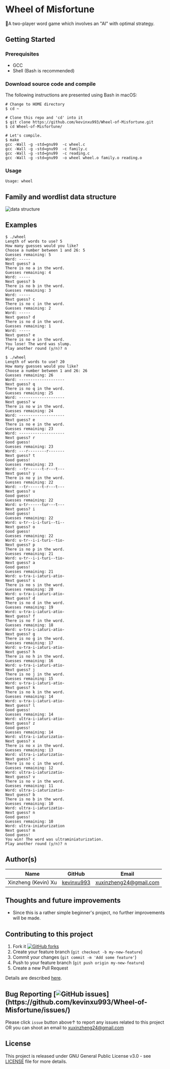 # Wheel of Misfortune

📖A two-player word game which involves an "AI" with optimal strategy.

## Getting Started

### Prerequisites

* GCC
* Shell (Bash is recommended)

### Download source code and compile
The following instructions are presented using Bash in macOS:
```
# Change to HOME directory
$ cd ~

# Clone this repo and 'cd' into it
$ git clone https://github.com/kevinxu993/Wheel-of-Misfortune.git
$ cd Wheel-of-Misfortune/

# Let's compile.
$ make
gcc -Wall -g -std=gnu99  -c wheel.c
gcc -Wall -g -std=gnu99  -c family.c
gcc -Wall -g -std=gnu99  -c reading.c
gcc -Wall -g -std=gnu99  -o wheel wheel.o family.o reading.o
```

### Usage
```
Usage: wheel
```

## Family and wordlist data structure
![data structure](https://user-images.githubusercontent.com/25379724/53540528-eaa24100-3ae3-11e9-8c7d-f87b63a2f905.png)

## Examples
```
$ ./wheel 
Length of words to use? 5
How many guesses would you like?
Choose a number between 1 and 26: 5
Guesses remaining: 5
Word: -----
Next guess? a
There is no a in the word.
Guesses remaining: 4
Word: -----
Next guess? b
There is no b in the word.
Guesses remaining: 3
Word: -----
Next guess? c
There is no c in the word.
Guesses remaining: 2
Word: -----
Next guess? d
There is no d in the word.
Guesses remaining: 1
Word: -----
Next guess? e
There is no e in the word.
You lose! The word was slump.
Play another round (y/n)? n

$ ./wheel 
Length of words to use? 20
How many guesses would you like?
Choose a number between 1 and 26: 26
Guesses remaining: 26
Word: --------------------
Next guess? q
There is no q in the word.
Guesses remaining: 25
Word: --------------------
Next guess? w
There is no w in the word.
Guesses remaining: 24
Word: --------------------
Next guess? e
There is no e in the word.
Guesses remaining: 23
Word: --------------------
Next guess? r
Good guess!
Guesses remaining: 23
Word: ---r--------r-------
Next guess? t
Good guess!
Guesses remaining: 23
Word: --tr------t-r---t---
Next guess? y
There is no y in the word.
Guesses remaining: 22
Word: --tr------t-r---t---
Next guess? u
Good guess!
Guesses remaining: 22
Word: u-tr------tur---t---
Next guess? i
Good guess!
Guesses remaining: 22
Word: u-tr--i-i-turi--ti--
Next guess? o
Good guess!
Guesses remaining: 22
Word: u-tr--i-i-turi--tio-
Next guess? p
There is no p in the word.
Guesses remaining: 21
Word: u-tr--i-i-turi--tio-
Next guess? a
Good guess!
Guesses remaining: 21
Word: u-tra-i-iaturi-atio-
Next guess? s
There is no s in the word.
Guesses remaining: 20
Word: u-tra-i-iaturi-atio-
Next guess? d
There is no d in the word.
Guesses remaining: 19
Word: u-tra-i-iaturi-atio-
Next guess? f
There is no f in the word.
Guesses remaining: 18
Word: u-tra-i-iaturi-atio-
Next guess? g
There is no g in the word.
Guesses remaining: 17
Word: u-tra-i-iaturi-atio-
Next guess? h
There is no h in the word.
Guesses remaining: 16
Word: u-tra-i-iaturi-atio-
Next guess? j
There is no j in the word.
Guesses remaining: 15
Word: u-tra-i-iaturi-atio-
Next guess? k
There is no k in the word.
Guesses remaining: 14
Word: u-tra-i-iaturi-atio-
Next guess? l
Good guess!
Guesses remaining: 14
Word: ultra-i-iaturi-atio-
Next guess? z
Good guess!
Guesses remaining: 14
Word: ultra-i-iaturizatio-
Next guess? x
There is no x in the word.
Guesses remaining: 13
Word: ultra-i-iaturizatio-
Next guess? c
There is no c in the word.
Guesses remaining: 12
Word: ultra-i-iaturizatio-
Next guess? v
There is no v in the word.
Guesses remaining: 11
Word: ultra-i-iaturizatio-
Next guess? b
There is no b in the word.
Guesses remaining: 10
Word: ultra-i-iaturizatio-
Next guess? n
Good guess!
Guesses remaining: 10
Word: ultra-iniaturization
Next guess? m
Good guess!
You win! The word was ultraminiaturization.
Play another round (y/n)? n
```

## Author(s)

| Name                    | GitHub                                     | Email
| ----------------------- | ------------------------------------------ | -------------------------
| Xinzheng (Kevin) Xu     | [kevinxu993](https://github.com/kevinxu993)| xuxinzheng24@gmail.com

## Thoughts and future improvements

* Since this is a rather simple beginner's project, no further improvements will be made.

## Contributing to this project

1. Fork it [![GitHub forks](https://img.shields.io/github/forks/kevinxu993/Wheel-of-Misfortune.svg?style=social&label=Fork&maxAge=2592000&)](https://github.com/kevinxu993/Wheel-of-Misfortune/fork)
2. Create your feature branch (`git checkout -b my-new-feature`)
3. Commit your changes (`git commit -m 'Add some feature'`)
4. Push to your feature branch (`git push origin my-new-feature`)
5. Create a new Pull Request

Details are described [here](https://git-scm.com/book/en/v2/GitHub-Contributing-to-a-Project).

## Bug Reporting [![GitHub issues](https://img.shields.io/github/issues/kevinxu993/Wheel-of-Misfortune.svg?)](https://github.com/kevinxu993/Wheel-of-Misfortune/issues/)

Please click `issue` button above↑ to report any issues related to this project  
OR you can shoot an email to <xuxinzheng24@gmail.com>

## License
This project is released under GNU General Public License v3.0 - see [LICENSE](LICENSE) file for more details.
